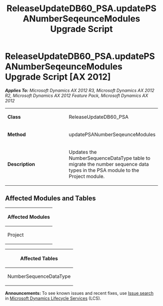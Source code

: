 ﻿---
title: ReleaseUpdateDB60_PSA.updatePSANumberSeqeunceModules Upgrade Script
TOCTitle: ReleaseUpdateDB60_PSA.updatePSANumberSeqeunceModules Upgrade Script
ms:assetid: da7fd61e-13f6-c82a-1bba-f0874b837d0d
ms:mtpsurl: https://msdn.microsoft.com/en-us/library/JJ737144(v=AX.60)
ms:contentKeyID: 49711587
ms.date: 05/18/2015
mtps_version: v=AX.60
---

# ReleaseUpdateDB60\_PSA.updatePSANumberSeqeunceModules Upgrade Script [AX 2012]


_**Applies To:** Microsoft Dynamics AX 2012 R3, Microsoft Dynamics AX 2012 R2, Microsoft Dynamics AX 2012 Feature Pack, Microsoft Dynamics AX 2012_

<table>
<colgroup>
<col style="width: 50%" />
<col style="width: 50%" />
</colgroup>
<tbody>
<tr class="odd">
<td><p><strong>Class</strong></p></td>
<td><p>ReleaseUpdateDB60_PSA</p></td>
</tr>
<tr class="even">
<td><p><strong>Method</strong></p></td>
<td><p>updatePSANumberSeqeunceModules</p></td>
</tr>
<tr class="odd">
<td><p><strong>Description</strong></p></td>
<td><p>Updates the NumberSequenceDataType table to migrate the number sequence data types in the PSA module to the Project module.</p></td>
</tr>
</tbody>
</table>


## Affected Modules and Tables

<table>
<colgroup>
<col style="width: 100%" />
</colgroup>
<thead>
<tr class="header">
<th><p>Affected Modules</p></th>
</tr>
</thead>
<tbody>
<tr class="odd">
<td><p>Project</p></td>
</tr>
</tbody>
</table>


<table>
<colgroup>
<col style="width: 100%" />
</colgroup>
<thead>
<tr class="header">
<th><p>Affected Tables</p></th>
</tr>
</thead>
<tbody>
<tr class="odd">
<td><p>NumberSequenceDataType</p></td>
</tr>
</tbody>
</table>

  
**Announcements:** To see known issues and recent fixes, use [Issue search](http://go.microsoft.com/fwlink/?linkid=389258) in [Microsoft Dynamics Lifecycle Services](http://go.microsoft.com/fwlink/?linkid=306505) (LCS).

